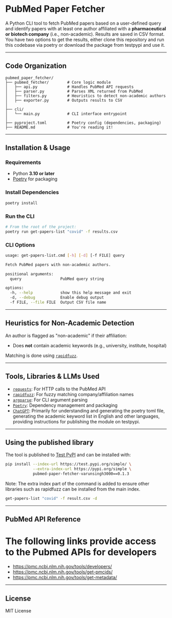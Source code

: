 # PubMed Paper Fetcher

A Python CLI tool to fetch PubMed papers based on a user-defined query and identify papers with at least one author affiliated with a **pharmaceutical or biotech company** (i.e., non-academic). Results are saved in CSV format. You have two options to get the results, either clone this repository and run this codebase via poetry or download the package from testpypi and use it.

---

## Code Organization

```
pubmed_paper_fetcher/
├── pubmed_fetcher/        # Core logic module
│   ├── api.py             # Handles PubMed API requests
│   ├── parser.py          # Parses XML returned from PubMed
│   ├── filters.py         # Heuristics to detect non-academic authors
│   ├── exporter.py        # Outputs results to CSV
│
├── cli/
│   └── main.py            # CLI interface entrypoint
│
├── pyproject.toml         # Poetry config (dependencies, packaging)
├── README.md              # You're reading it!
```

---

## Installation & Usage

### Requirements

- Python **3.10 or later**
- [Poetry](https://python-poetry.org/docs/) for packaging

### Install Dependencies

```bash
poetry install
```

### Run the CLI

```bash
# From the root of the project:
poetry run get-papers-list "covid" -f results.csv
```

### CLI Options

```bash
usage: get-papers-list.cmd [-h] [-d] [-f FILE] query

Fetch PubMed papers with non-academic authors.

positional arguments:
  query                 PubMed query string

options:
  -h, --help            show this help message and exit
  -d, --debug           Enable debug output
  -f FILE, --file FILE  Output CSV file name
```

---

## Heuristics for Non-Academic Detection

An author is flagged as "non-academic" if their affiliation:

- Does **not** contain academic keywords (e.g., university, institute, hospital)

Matching is done using [`rapidfuzz`](https://github.com/maxbachmann/RapidFuzz).

---

## Tools, Libraries & LLMs Used

- [`requests`](https://docs.python-requests.org/): For HTTP calls to the PubMed API
- [`rapidfuzz`](https://github.com/maxbachmann/RapidFuzz): For fuzzy matching company/affiliation names
- [`argparse`](https://docs.python.org/3/library/argparse.html): For CLI argument parsing
- [`Poetry`](https://python-poetry.org/): Dependency management and packaging
- [`ChatGPT`](https://chatgpt.com/): Primarily for understanding and generating the poetry toml file, generating the academic keyword list in English and other languages, providing instructions for publishing the module on testpypi.
---

## Using the published library

The tool is published to [Test PyPI](https://test.pypi.org/) and can be installed with:

```bash
pip install --index-url https://test.pypi.org/simple/ \
            --extra-index-url https://pypi.org/simple \
            pubmed-paper-fetcher-varunsingh3000==0.1.3
```
Note: The extra index part of the command is added to ensure other libraries such as rapidfuzz can be installed from the main index.

```bash
get-papers-list "covid" -f result.csv -d
```

---

## PubMed API Reference

# The following links provide access to the Pubmed APIs for developers

- https://pmc.ncbi.nlm.nih.gov/tools/developers/
- https://pmc.ncbi.nlm.nih.gov/tools/get-pmcids/
- https://pmc.ncbi.nlm.nih.gov/tools/get-metadata/

---

## License

MIT License
